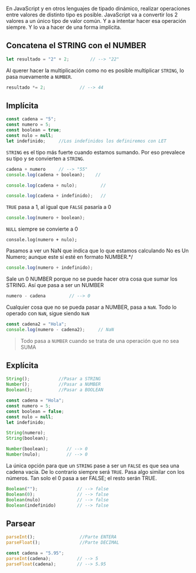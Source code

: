 En JavaScript y en otros lenguajes de tipado dinámico, realizar operaciones entre valores de distinto tipo es posible. JavaScript va a convertir los 2 valores a un único tipo de valor común. Y a a intentar hacer esa operación siempre. Y lo va a hacer de una forma implícita.

##  Concatena el STRING con el NUMBER

``` javascript
let resultado = "2" + 2;        // --> "22"
```

Al querer hacer la multiplicación como no es posible multiplicar `STRING`, lo pasa nuevamente a `NUMBER`.

```javascript
resultado *= 2;             // --> 44
```

## Implícita

```javascript
const cadena = "5";
const numero = 5;
const boolean = true;
const nulo = null;
let indefinido;     //Los indefinidos los definiremos con LET  
```

`STRING` es el tipo más fuerte cuando estamos sumando. Por eso prevalece su tipo y se convierten a `STRING`.

```javascript
cadena + numero     // --> "55"       
console.log(cadena + boolean);    //

console.log(cadena + nulo);         //

console.log(cadena + indefinido);   //
```
`TRUE` pasa a 1, al igual que `FALSE` pasaría a 0
```javascript
console.log(numero + boolean);
```

`NULL` siempre se convierte a 0

```javvascript
console.log(numero + nulo);         
```

Pasamos a ver un NaN que indica que lo que estamos calculando No es Un Numero; aunque este sí esté en formato NUMBER.*/
```javascript
console.log(numero + indefinido);
```

Sale un 0 NUMBER porque no se puede hacer otra cosa que sumar los STRING. Así que pasa a ser un NUMBER
```javascript
numero - cadena         // --> 0   
```

Cualquier cosa que no se pueda pasar a NUMBER, pasa a `NaN`. Todo lo operado con `NaN`, sigue siendo `NaN`
```javascript
const cadena2 = "Hola";
console.log(numero - cadena2);     // NaN
```

>Todo pasa a `NUMBER` cuando se trata de una operación que no sea SUMA

## Explícita
```javascript
String();           //Pasar a STRING
Number();           //Pasar a NUMBER
Boolean();          //Pasar a BOOLEAN
```

```javascript
const cadena = "Hola";
const numero = 5;
const boolean = false;
const nulo = null;
let indefinido;
``` 

```javascript
String(numero);
String(boolean);

Number(boolean);       // --> 0
Number(nulo);          // --> 0
```

La única opción para que un `STRING` pase a ser un `FALSE` es que sea una cadena vacía. De lo contrario siempre será `TRUE`. Pasa algo similar con los números. Tan solo el 0 pasa a ser FALSE; el resto serán TRUE.
```javascript
Boolean("");               // --> false
Boolean(0);                // --> false
Boolean(nulo)              // --> false
Boolean(indefinido)        // --> false
```

## Parsear
```javascript
parseInt();                 //Parte ENTERA
parseFloat();               //Parte DECIMAL
```

```javascript
const cadena = "5.95";
parseInt(cadena);          // --> 5
parseFloat(cadena);        // --> 5.95
```